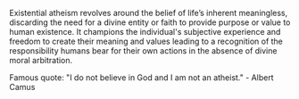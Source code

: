 
Existential atheism revolves around the belief of life’s inherent meaningless, discarding the need for a divine entity or faith to provide purpose or value to human existence. It champions the individual's subjective experience and freedom to create their meaning and values leading to a recognition of the responsibility humans bear for their own actions in the absence of divine moral arbitration.

Famous quote: "I do not believe in God and I am not an atheist." - Albert Camus

